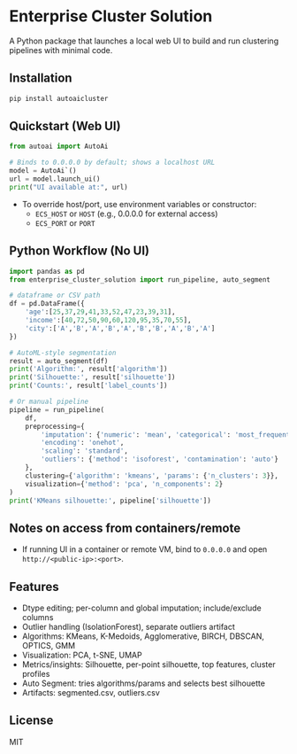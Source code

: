 # Enterprise Cluster Solution

A Python package that launches a local web UI to build and run clustering pipelines with minimal code.

## Installation

```bash
pip install autoaicluster
```

## Quickstart (Web UI)

```python
from autoai import AutoAi

# Binds to 0.0.0.0 by default; shows a localhost URL
model = AutoAi`()
url = model.launch_ui()
print("UI available at:", url)
```

- To override host/port, use environment variables or constructor:
  - `ECS_HOST` or `HOST` (e.g., 0.0.0.0 for external access)
  - `ECS_PORT` or `PORT`

## Python Workflow (No UI)

```python
import pandas as pd
from enterprise_cluster_solution import run_pipeline, auto_segment

# dataframe or CSV path
df = pd.DataFrame({
    'age':[25,37,29,41,33,52,47,23,39,31],
    'income':[40,72,50,90,60,120,95,35,70,55],
    'city':['A','B','A','B','A','B','B','A','B','A']
})

# AutoML-style segmentation
result = auto_segment(df)
print('Algorithm:', result['algorithm'])
print('Silhouette:', result['silhouette'])
print('Counts:', result['label_counts'])

# Or manual pipeline
pipeline = run_pipeline(
    df,
    preprocessing={
        'imputation': {'numeric': 'mean', 'categorical': 'most_frequent', 'fill_value': 0},
        'encoding': 'onehot',
        'scaling': 'standard',
        'outliers': {'method': 'isoforest', 'contamination': 'auto'}
    },
    clustering={'algorithm': 'kmeans', 'params': {'n_clusters': 3}},
    visualization={'method': 'pca', 'n_components': 2}
)
print('KMeans silhouette:', pipeline['silhouette'])
```

## Notes on access from containers/remote
- If running UI in a container or remote VM, bind to `0.0.0.0` and open `http://<public-ip>:<port>`.

## Features
- Dtype editing; per-column and global imputation; include/exclude columns
- Outlier handling (IsolationForest), separate outliers artifact
- Algorithms: KMeans, K-Medoids, Agglomerative, BIRCH, DBSCAN, OPTICS, GMM
- Visualization: PCA, t-SNE, UMAP
- Metrics/insights: Silhouette, per-point silhouette, top features, cluster profiles
- Auto Segment: tries algorithms/params and selects best silhouette
- Artifacts: segmented.csv, outliers.csv

## License
MIT